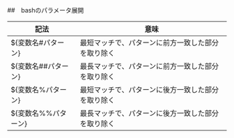 ##　bashのパラメータ展開

記法 | 意味
--- | ---
${変数名#パターン} | 最短マッチで、パターンに前方一致した部分を取り除く
${変数名##パターン} | 最長マッチで、パターンに前方一致した部分を取り除く
${変数名%パターン} | 最短マッチで、パターンに後方一致した部分を取り除く
${変数名%%パターン} | 最長マッチで、パターンに後方一致した部分を取り除く
